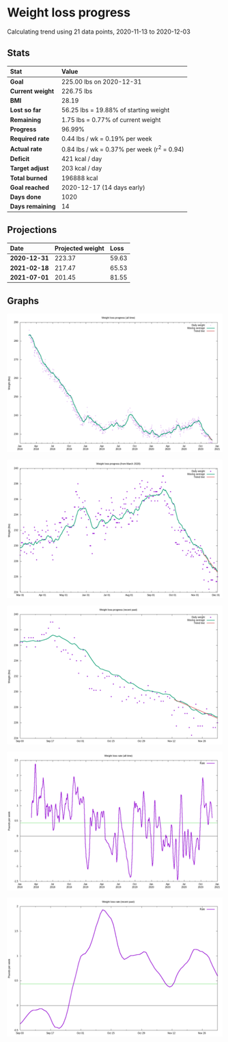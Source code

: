 # Weight loss progress

Calculating trend using 21 data points, 2020-11-13 to 2020-12-03

## Stats

Stat|Value
:-|:-
**Goal**|225.00 lbs on 2020-12-31
**Current weight**|226.75 lbs
**BMI**|28.19
**Lost so far**|56.25 lbs = 19.88% of starting weight
**Remaining**|1.75 lbs =  0.77% of current  weight
**Progress**|96.99%
**Required rate**|0.44 lbs / wk = 0.19% per week
**Actual rate**|0.84 lbs / wk = 0.37% per week  (r<sup>2</sup> = 0.94)
**Deficit**|421 kcal / day
**Target adjust**|203 kcal / day
**Total burned**|196888 kcal
**Goal reached**|2020-12-17 (14 days early)
**Days done**|1020
**Days remaining**|14

## Projections

Date|Projected weight|Loss
:-|:-|:-
**2020-12-31**|223.37|59.63
**2021-02-18**|217.47|65.53
**2021-07-01**|201.45|81.55

## Graphs

![](weight-graph-alltime.png)

![](weight-graph-covid.png)

![](weight-graph-recent.png)

![](rate-graph-alltime.png)

![](rate-graph-recent.png)
